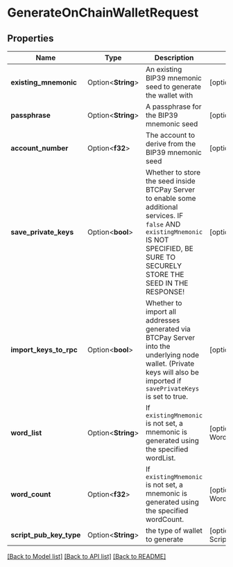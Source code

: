 # GenerateOnChainWalletRequest

## Properties

Name | Type | Description | Notes
------------ | ------------- | ------------- | -------------
**existing_mnemonic** | Option<**String**> | An existing BIP39 mnemonic seed to generate the wallet with | [optional]
**passphrase** | Option<**String**> | A passphrase for the BIP39 mnemonic seed | [optional]
**account_number** | Option<**f32**> | The account to derive from the BIP39 mnemonic seed | [optional][default to 0]
**save_private_keys** | Option<**bool**> | Whether to store the seed inside BTCPay Server to enable some additional services. IF `false` AND `existingMnemonic` IS NOT SPECIFIED, BE SURE TO SECURELY STORE THE SEED IN THE RESPONSE! | [optional][default to false]
**import_keys_to_rpc** | Option<**bool**> | Whether to import all addresses generated via BTCPay Server into the underlying node wallet. (Private keys will also be imported if `savePrivateKeys` is set to true. | [optional][default to false]
**word_list** | Option<**String**> | If `existingMnemonic` is not set, a mnemonic is generated using the specified wordList. | [optional][default to WordList_English]
**word_count** | Option<**f32**> | If `existingMnemonic` is not set, a mnemonic is generated using the specified wordCount. | [optional][default to WordCount__12]
**script_pub_key_type** | Option<**String**> | the type of wallet to generate | [optional][default to ScriptPubKeyType_Segwit]

[[Back to Model list]](../README.md#documentation-for-models) [[Back to API list]](../README.md#documentation-for-api-endpoints) [[Back to README]](../README.md)


